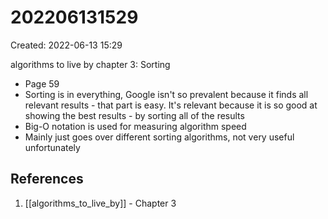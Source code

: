 # 202206131529
Created: 2022-06-13 15:29

algorithms to live by chapter 3: Sorting
- Page 59
- Sorting is in everything, Google isn't so prevalent because it finds all relevant results - that part is easy. It's relevant because it is so good at showing the best results - by sorting all of the results
- Big-O notation is used for measuring algorithm speed
- Mainly just goes over different sorting algorithms, not very useful unfortunately

## References
1. [[algorithms_to_live_by]] - Chapter 3